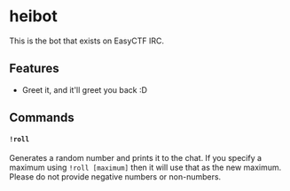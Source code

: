 # heibot

This is the bot that exists on EasyCTF IRC.

## Features

- Greet it, and it'll greet you back :D

## Commands

#### `!roll`
Generates a random number and prints it to the chat. If you specify a maximum using `!roll [maximum]` then it will use that as the new maximum. Please do not provide negative numbers or non-numbers.
